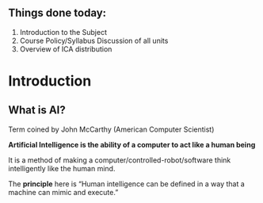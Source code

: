 
## Things done today:

1. Introduction to the Subject
2. Course Policy/Syllabus Discussion of all units
3. Overview of ICA distribution

# Introduction 


## What is AI?


Term coined by John McCarthy (American Computer Scientist) 


**Artificial Intelligence is the ability of a computer to act like a human being**


It is a method of making a computer/controlled-robot/software think intelligently like the human mind.


The **principle** here is “Human intelligence can be defined in a way that a machine can mimic and execute.”

